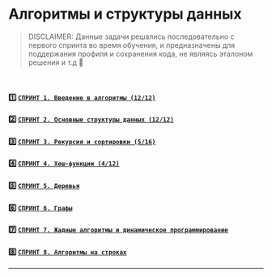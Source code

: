 # Алгоритмы и структуры данных
> DISCLAIMER: Данные задачи решались последовательно с первого спринта во время обучения, и предназначены для поддержания профиля и сохранения кода, не являясь эталоном решения и т.д 🙌
</br>


#### 1️⃣ [`СПРИНТ 1. Введение в алгоритмы (12/12)`](/sprint_1)
#### 2️⃣ [`СПРИНТ 2. Основные структуры данных (12/12)`](/sprint_2)
#### 3️⃣ [`СПРИНТ 3. Рекурсия и сортировки (5/16)`](/sprint_3)
#### 4️⃣ [`СПРИНТ 4. Хеш-функции (4/12)`](/sprint_4)
#### 5️⃣ [`СПРИНТ 5. Деревья`](/sprint_5)
#### 6️⃣ [`СПРИНТ 6. Графы`](/sprint_6)
#### 7️⃣ [`СПРИНТ 7. Жадные алгоритмы и динамическое программирование`](/sprint_7)
#### 8️⃣ [`СПРИНТ 8. Алгоритмы на строках`](/sprint_8)

---

